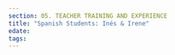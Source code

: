 ```yaml
---
section: 05. TEACHER TRAINING AND EXPERIENCE
title: "Spanish Students: Inés & Irene"
edate: 
tags:
---
```


